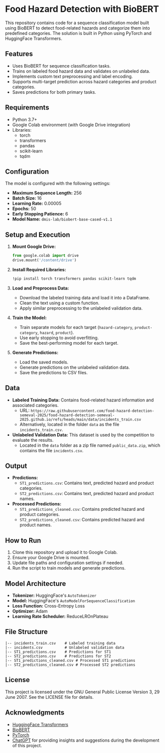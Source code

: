 # Food Hazard Detection with BioBERT

This repository contains code for a sequence classification model built using BioBERT to detect food-related hazards and categorize them into predefined categories. 
The solution is built in Python using PyTorch and HuggingFace Transformers.

## Features
- Uses BioBERT for sequence classification tasks.
- Trains on labeled food hazard data and validates on unlabeled data.
- Implements custom text preprocessing and label encoding.
- Supports multi-target prediction across hazard categories and product categories.
- Saves predictions for both primary tasks.

## Requirements
- Python 3.7+
- Google Colab environment (with Google Drive integration)
- Libraries:
  - torch
  - transformers
  - pandas
  - scikit-learn
  - tqdm

## Configuration
The model is configured with the following settings:
- **Maximum Sequence Length:** 256
- **Batch Size:** 16
- **Learning Rate:** 0.00005
- **Epochs:** 50
- **Early Stopping Patience:** 6
- **Model Name:** `dmis-lab/biobert-base-cased-v1.1`

## Setup and Execution

1. **Mount Google Drive:**
   ```python
   from google.colab import drive
   drive.mount('/content/drive')
   ```

2. **Install Required Libraries:**
   ```bash
   !pip install torch transformers pandas scikit-learn tqdm
   ```

3. **Load and Preprocess Data:**
   - Download the labeled training data and load it into a DataFrame.
   - Clean the text using a custom function.
   - Apply similar preprocessing to the unlabeled validation data.

4. **Train the Model:**
   - Train separate models for each target (`hazard-category`, `product-category`, `hazard`, `product`).
   - Use early stopping to avoid overfitting.
   - Save the best-performing model for each target.

5. **Generate Predictions:**
   - Load the saved models.
   - Generate predictions on the unlabeled validation data.
   - Save the predictions to CSV files.

## Data
- **Labeled Training Data:** Contains food-related hazard information and associated categories.
  - URL: `https://raw.githubusercontent.com/food-hazard-detection-semeval-2025/food-hazard-detection-semeval-2025.github.io/refs/heads/main/data/incidents_train.csv`
  - Alternatively, located in the folder `data` as the file `incidents_train.csv`.
- **Unlabeled Validation Data:** This dataset is used by the competition to evaluate the results.
  - Located in the `data` folder as a zip file named `public_data.zip`, which contains the file `incidents.csv`.

## Output
- **Predictions:**
  - `ST1_predictions.csv`: Contains text, predicted hazard and product categories.
  - `ST2_predictions.csv`: Contains text, predicted hazard and product names.
- **Processed Predictions:**
  - `ST1_predictions_cleaned.csv`: Contains predicted hazard and product categories.
  - `ST2_predictions_cleaned.csv`: Contains predicted hazard and product names.

## How to Run
1. Clone this repository and upload it to Google Colab.
2. Ensure your Google Drive is mounted.
3. Update file paths and configuration settings if needed.
4. Run the script to train models and generate predictions.

## Model Architecture
- **Tokenizer:** HuggingFace's `AutoTokenizer`
- **Model:** HuggingFace's `AutoModelForSequenceClassification`
- **Loss Function:** Cross-Entropy Loss
- **Optimizer:** Adam
- **Learning Rate Scheduler:** ReduceLROnPlateau

## File Structure
```
|-- incidents_train.csv    # Labeled training data
|-- incidents.csv          # Unlabeled validation data
|-- ST1_predictions.csv    # Predictions for ST1
|-- ST2_predictions.csv    # Predictions for ST2
|-- ST1_predictions_cleaned.csv # Processed ST1 predictions
|-- ST2_predictions_cleaned.csv # Processed ST2 predictions
```

## License
This project is licensed under the GNU General Public License Version 3, 29 June 2007. See the LICENSE file for details.

## Acknowledgments
- [HuggingFace Transformers](https://huggingface.co/transformers/)
- [BioBERT](https://github.com/dmis-lab/biobert)
- [PyTorch](https://pytorch.org/)
- [ChatGPT](https://openai.com/chatgpt) for providing insights and suggestions during the development of this project.


